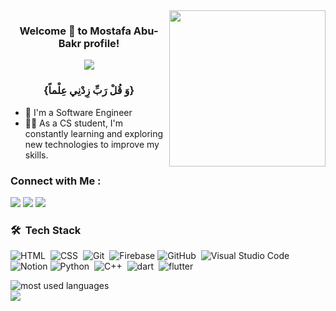 

<img width="250" align="right" src="https://c.tenor.com/_DOBjnGspYAAAAAM/code-coding.gif">

<h3 align="center">
  Welcome 👋 <!-- <img src="https://raw.githubusercontent.com/MartinHeinz/MartinHeinz/master/wave.gif" width="25px"> --> to Mostafa Abu-Bakr profile!
</h3>

<!-- Typing SVG by DenverCoder1 - https://github.com/DenverCoder1/readme-typing-svg -->
<p align="center">
  <a href="https://github.com/DenverCoder1/readme-typing-svg"><img src="https://readme-typing-svg.herokuapp.com/?lines=Mobile-App%20|%20Flutter%20Developer;Always%20learning%20new%20things&font=Fira%20Code&center=true&width=440&height=45&color=f75c7e&vCenter=true&size=22"></a>
</p> 
<h3 align="center"> {وَ قُلْ رَبِّ زِدْنِي عِلْماً} </h3>





- 🏢 I'm a Software Engineer
- 👨‍💻 As a CS student, I'm constantly learning and exploring new technologies to improve my skills.

### Connect with Me :

<a href="https://www.linkedin.com/in/%D8%B9%D8%A8%D8%AF%D8%A7%D9%84%D8%B1%D8%AD%D9%85%D9%86-%D9%85%D8%AD%D9%85%D9%88%D8%AF-ba05a11b9/" target="_blank"><img src="https://img.shields.io/badge/-Abdul%20Rahman%20Mahmoud-0077B5?style=for-the-badge&logo=Linkedin&logoColor=white"/></a>
<a href="https://www.facebook.com/profile.php?id=100010257701251" target="_blank"><img src="https://img.shields.io/badge/-Abdul%20Rahman%20Mahmoud-0077B5?style=for-the-badge&logo=Facebook&logoColor=white"/></a>
<a href="https://t.me/abdulrahman_mahmoud45" target="_blank"><img src="https://img.shields.io/badge/-Abdul%20Rahman%20Mahmoud-0077B5?style=for-the-badge&logo=Telegram&logoColor=white"/></a>
### 🛠 &nbsp;Tech Stack
![HTML](https://img.shields.io/badge/-HTML-05122A?style=flat&logo=HTML5)&nbsp;
![CSS](https://img.shields.io/badge/-CSS-05122A?style=flat&logo=CSS3&logoColor=1572B6)&nbsp;
![Git](https://img.shields.io/badge/-Git-05122A?style=flat&logo=git)&nbsp;
![Firebase](https://img.shields.io/badge/-Firebase-000000?style=flat&logo=firebase&logoColor=white)
![GitHub](https://img.shields.io/badge/-GitHub-05122A?style=flat&logo=github)&nbsp;
![Visual Studio Code](https://img.shields.io/badge/-Visual%20Studio%20Code-05122A?style=flat&logo=visual-studio-code&logoColor=007ACC)&nbsp;
![Notion](https://img.shields.io/badge/-Notion-000000?style=flat&logo=notion&logoColor=white)
![Python](https://img.shields.io/badge/-Python%20-05122A?style=flat&logo=python)&nbsp;
![C++](https://img.shields.io/badge/-C++-05122A?style=flat&logo=CPlusPlus)&nbsp;
![dart](https://img.shields.io/badge/-Dart-05122A?style=flat&logo=dart)&nbsp;
![flutter](https://img.shields.io/badge/-flutter-05122A?style=flat&logo=flutter)&nbsp;













<img align="left" src="https://github-readme-stats.vercel.app/api/top-langs?username=abdulrahmanmahmood&show_icons=true&locale=en&layout=compact&theme=radical" alt="most used languages" />
<br>
<a href="https://komarev.com/ghpvc/?username=abdulrahmanmahmoud&style=for-the-badge">
    <img src="https://komarev.com/ghpvc/?username=yousefdergham&style=for-the-badge">
</a>
